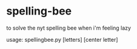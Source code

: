 # spelling-bee
to solve the nyt spelling bee when i'm feeling lazy

usage: spellingbee.py [letters] [center letter]